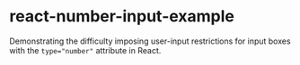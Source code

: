 # react-number-input-example

Demonstrating the difficulty imposing user-input restrictions for input boxes with the `type="number"` attribute in React.